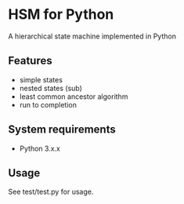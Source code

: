 # HSM for Python

A hierarchical state machine implemented in Python

## Features

- simple states
- nested states (sub)
- least common ancestor algorithm
- run to completion

## System requirements

- Python 3.x.x

## Usage

See test/test.py for usage.
